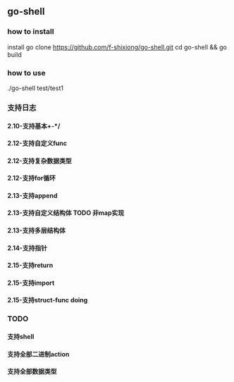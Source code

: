 ## go-shell
### how to install
install go
clone https://github.com/f-shixiong/go-shell.git
cd go-shell && go build
### how to use
./go-shell test/test1

### 支持日志 
#### 2.10-支持基本+-*/
#### 2.12-支持自定义func
#### 2.12-支持复杂数据类型
#### 2.12-支持for循环
#### 2.13-支持append
#### 2.13-支持自定义结构体 TODO 非map实现
#### 2.13-支持多层结构体
#### 2.14-支持指针
#### 2.15-支持return
#### 2.15-支持import
#### 2.15-支持struct-func doing

### TODO
#### 支持shell
#### 支持全部二进制action
#### 支持全部数据类型
